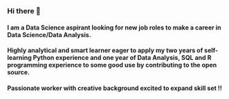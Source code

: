 ### Hi there 👋
#### I am a Data Science aspirant looking for new job roles to make a career in Data Science/Data Analysis.

#### Highly analytical and smart learner eager to apply my two years of self-learning Python experience and one year of Data Analysis, SQL and R programming experience to some good use by contributing to the open source.

#### Passionate worker with creative background excited to expand skill set !!
<!--
**SamarthMR/SamarthMR** is a ✨ _special_ ✨ repository because its `README.md` (this file) appears on your GitHub profile.

Here are some ideas to get you started:

- 🔭 I’m currently working on Data Science Open-source projects using real-time data.
- 🌱 I’m currently learning Machine Learning at DevIncepts.
- 👯 I’m looking to collaborate on any real-world, open-source Python, AI, Data Analysis and Data Science projects.
- 🤔 I’m looking for help with Django and Flask Web Development.
- 💬 Ask me about Python programming, Data Science, best practices to learn any programming language, tools and technologies.
- 📫 How to reach me: Contact me directly on this email
mrsamarth18@gmail.com
- 😄 Pronouns: ...
- ⚡ Fun fact: ...
-->
